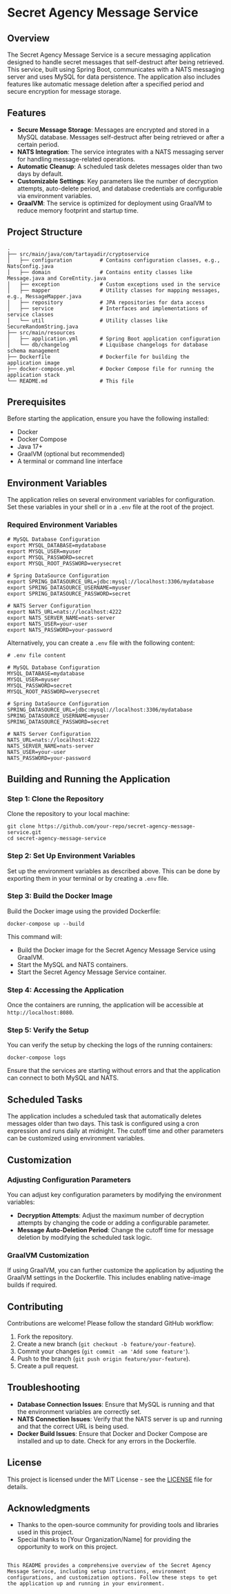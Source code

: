 # Secret Agency Message Service

## Overview

The Secret Agency Message Service is a secure messaging application designed to handle secret messages that self-destruct after being retrieved. This service, built using Spring Boot, communicates with a NATS messaging server and uses MySQL for data persistence. The application also includes features like automatic message deletion after a specified period and secure encryption for message storage.

## Features

- **Secure Message Storage**: Messages are encrypted and stored in a MySQL database. Messages self-destruct after being retrieved or after a certain period.
- **NATS Integration**: The service integrates with a NATS messaging server for handling message-related operations.
- **Automatic Cleanup**: A scheduled task deletes messages older than two days by default.
- **Customizable Settings**: Key parameters like the number of decryption attempts, auto-delete period, and database credentials are configurable via environment variables.
- **GraalVM**: The service is optimized for deployment using GraalVM to reduce memory footprint and startup time.

## Project Structure

```
.
├── src/main/java/com/tartayadir/cryptoservice
│   ├── configuration         # Contains configuration classes, e.g., NatsConfig.java
│   ├── domain                # Contains entity classes like Message.java and CoreEntity.java
│   ├── exception             # Custom exceptions used in the service
│   ├── mapper                # Utility classes for mapping messages, e.g., MessageMapper.java
│   ├── repository            # JPA repositories for data access
│   ├── service               # Interfaces and implementations of service classes
│   └── util                  # Utility classes like SecureRandomString.java
├── src/main/resources
│   ├── application.yml       # Spring Boot application configuration
│   └── db/changelog          # Liquibase changelogs for database schema management
├── Dockerfile                # Dockerfile for building the application image
├── docker-compose.yml        # Docker Compose file for running the application stack
└── README.md                 # This file
```

## Prerequisites

Before starting the application, ensure you have the following installed:

- Docker
- Docker Compose
- Java 17+
- GraalVM (optional but recommended)
- A terminal or command line interface

## Environment Variables

The application relies on several environment variables for configuration. Set these variables in your shell or in a `.env` file at the root of the project.

### Required Environment Variables

```
# MySQL Database Configuration
export MYSQL_DATABASE=mydatabase
export MYSQL_USER=myuser
export MYSQL_PASSWORD=secret
export MYSQL_ROOT_PASSWORD=verysecret

# Spring DataSource Configuration
export SPRING_DATASOURCE_URL=jdbc:mysql://localhost:3306/mydatabase
export SPRING_DATASOURCE_USERNAME=myuser
export SPRING_DATASOURCE_PASSWORD=secret

# NATS Server Configuration
export NATS_URL=nats://localhost:4222
export NATS_SERVER_NAME=nats-server
export NATS_USER=your-user
export NATS_PASSWORD=your-password
```

Alternatively, you can create a `.env` file with the following content:

```
# .env file content

# MySQL Database Configuration
MYSQL_DATABASE=mydatabase
MYSQL_USER=myuser
MYSQL_PASSWORD=secret
MYSQL_ROOT_PASSWORD=verysecret

# Spring DataSource Configuration
SPRING_DATASOURCE_URL=jdbc:mysql://localhost:3306/mydatabase
SPRING_DATASOURCE_USERNAME=myuser
SPRING_DATASOURCE_PASSWORD=secret

# NATS Server Configuration
NATS_URL=nats://localhost:4222
NATS_SERVER_NAME=nats-server
NATS_USER=your-user
NATS_PASSWORD=your-password
```

## Building and Running the Application

### Step 1: Clone the Repository

Clone the repository to your local machine:

```
git clone https://github.com/your-repo/secret-agency-message-service.git
cd secret-agency-message-service
```

### Step 2: Set Up Environment Variables

Set up the environment variables as described above. This can be done by exporting them in your terminal or by creating a `.env` file.

### Step 3: Build the Docker Image

Build the Docker image using the provided Dockerfile:

```
docker-compose up --build
```

This command will:

- Build the Docker image for the Secret Agency Message Service using GraalVM.
- Start the MySQL and NATS containers.
- Start the Secret Agency Message Service container.

### Step 4: Accessing the Application

Once the containers are running, the application will be accessible at `http://localhost:8080`.

### Step 5: Verify the Setup

You can verify the setup by checking the logs of the running containers:

```
docker-compose logs
```

Ensure that the services are starting without errors and that the application can connect to both MySQL and NATS.

## Scheduled Tasks

The application includes a scheduled task that automatically deletes messages older than two days. This task is configured using a cron expression and runs daily at midnight. The cutoff time and other parameters can be customized using environment variables.

## Customization

### Adjusting Configuration Parameters

You can adjust key configuration parameters by modifying the environment variables:

- **Decryption Attempts**: Adjust the maximum number of decryption attempts by changing the code or adding a configurable parameter.
- **Message Auto-Deletion Period**: Change the cutoff time for message deletion by modifying the scheduled task logic.

### GraalVM Customization

If using GraalVM, you can further customize the application by adjusting the GraalVM settings in the Dockerfile. This includes enabling native-image builds if required.

## Contributing

Contributions are welcome! Please follow the standard GitHub workflow:

1. Fork the repository.
2. Create a new branch (`git checkout -b feature/your-feature`).
3. Commit your changes (`git commit -am 'Add some feature'`).
4. Push to the branch (`git push origin feature/your-feature`).
5. Create a pull request.

## Troubleshooting

- **Database Connection Issues**: Ensure that MySQL is running and that the environment variables are correctly set.
- **NATS Connection Issues**: Verify that the NATS server is up and running and that the correct URL is being used.
- **Docker Build Issues**: Ensure that Docker and Docker Compose are installed and up to date. Check for any errors in the Dockerfile.

## License

This project is licensed under the MIT License - see the [LICENSE](LICENSE) file for details.

## Acknowledgments

- Thanks to the open-source community for providing tools and libraries used in this project.
- Special thanks to [Your Organization/Name] for providing the opportunity to work on this project.

```

This README provides a comprehensive overview of the Secret Agency Message Service, including setup instructions, environment configurations, and customization options. Follow these steps to get the application up and running in your environment.
